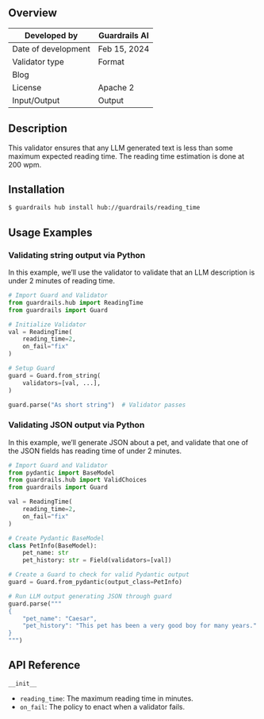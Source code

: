 ## Overview

| Developed by | Guardrails AI |
| --- | --- |
| Date of development | Feb 15, 2024 |
| Validator type | Format |
| Blog |  |
| License | Apache 2 |
| Input/Output | Output |

## Description

This validator ensures that any LLM generated text is less than some maximum expected reading time. The reading time estimation is done at 200 wpm.

## Installation

```bash
$ guardrails hub install hub://guardrails/reading_time
```

## Usage Examples

### Validating string output via Python

In this example, we’ll use the validator to validate that an LLM description is under 2 minutes of reading time.

```python
# Import Guard and Validator
from guardrails.hub import ReadingTime
from guardrails import Guard

# Initialize Validator
val = ReadingTime(
    reading_time=2,
    on_fail="fix"
)

# Setup Guard
guard = Guard.from_string(
    validators=[val, ...],
)

guard.parse("As short string")  # Validator passes
```

### Validating JSON output via Python

In this example, we’ll generate JSON about a pet, and validate that one of the JSON fields has reading time of under 2 minutes.

```python
# Import Guard and Validator
from pydantic import BaseModel
from guardrails.hub import ValidChoices
from guardrails import Guard

val = ReadingTime(
    reading_time=2,
    on_fail="fix"
)

# Create Pydantic BaseModel
class PetInfo(BaseModel):
    pet_name: str
    pet_history: str = Field(validators=[val])

# Create a Guard to check for valid Pydantic output
guard = Guard.from_pydantic(output_class=PetInfo)

# Run LLM output generating JSON through guard
guard.parse("""
{
    "pet_name": "Caesar",
    "pet_history": "This pet has been a very good boy for many years."
}
""")
```

## API Reference

`__init__`

- `reading_time`: The maximum reading time in minutes.
- `on_fail`: The policy to enact when a validator fails.
